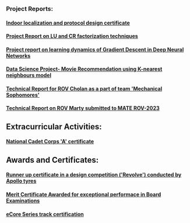 ### Project Reports:
#### [Indoor localization and protocol design certificate](certificate-srikrishna.pdf)
#### [Project Report on LU and CR factorization techniques](LU-CR.pdf)
#### [Project report on learning dynamics of Gradient Descent in Deep Neural Networks](Learning_Dynamics_of_GD_in_DL.pdf)
#### [Data Science Project- Movie Recommendation using K-nearest neighbours model](ds_project.pdf)
#### [Technical Report for ROV Cholan as a part of team 'Mechanical Sophomores'](<ROV Cholan convocation documentation.pdf>)
#### [Technical Report on ROV Marty submitted to MATE ROV-2023 ](AUVSociety_TeamNira_TechnicalDocumentation_2023.pdf)


## Extracurricular Activities:
#### [National Cadet Corps 'A' certificate](ncc.pdf)


## Awards and Certificates:
#### [Runner up certificate in a design competition ('Revolve') conducted by Apollo tyres](revolve.pdf)
#### [Merit Certificate Awarded for exceptional performace in Board Examinations](merit.pdf)
#### [eCore Series track certification](certificateurrobot.pdf)
